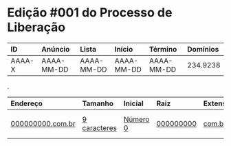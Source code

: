 # Edição #001 do Processo de Liberação

|ID|Anúncio|Lista|Início|Término|Domínios|
|:-|:------|:----|:-----|:------|:-------|
|AAAA-X|AAAA-MM-DD|AAAA-MM-DD|AAAA-MM-DD|AAAA-MM-DD|234.9238|

.

|Endereço|Tamanho|Inicial|Raiz|Extensão|Participações|
|:-------|:----------|:------|:---|:-------|:--------|
|[000000000.com.br](https://info.proclib.org/000000000.com.br/)|[9 caracteres](/dominios/tamanho/9-caracteres/)|[Número 0](/dominios/inicial/numero-0/)|[000000000](/dominios/nome/000000000/)|[com.br](/dominios/extensao/com-br/)|[2001-A](/2001/a/), [2003-B](/2003/b/), [2003-C](/2003/c/)|

